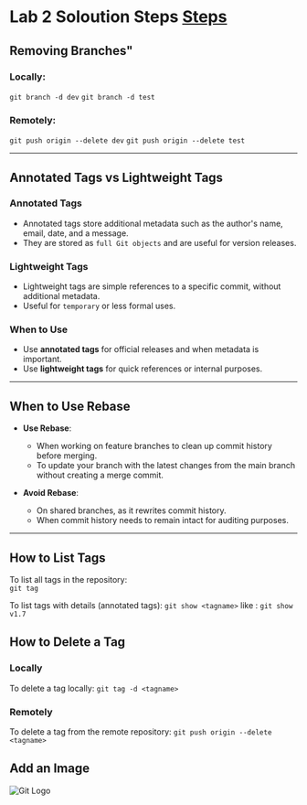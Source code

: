 # Lab 2 Soloution Steps [Steps](Steps.txt)

## Removing Branches"
### Locally:
`git branch -d dev`
`git branch -d test`
### Remotely:
`git push origin --delete dev`
`git push origin --delete test` 

---

## Annotated Tags vs Lightweight Tags  

### Annotated Tags  
- Annotated tags store additional metadata such as the author's name, email, date, and a message.  
- They are stored as `full Git objects` and are useful for version releases.  

### Lightweight Tags  
- Lightweight tags are simple references to a specific commit, without additional metadata.  
- Useful for `temporary` or less formal uses.  

### When to Use  
- Use **annotated tags** for official releases and when metadata is important.  
- Use **lightweight tags** for quick references or internal purposes.  

---

## When to Use Rebase  

- **Use Rebase**:  
  - When working on feature branches to clean up commit history before merging.  
  - To update your branch with the latest changes from the main branch without creating a merge commit.  

- **Avoid Rebase**:  
  - On shared branches, as it rewrites commit history.  
  - When commit history needs to remain intact for auditing purposes.  

---

## How to List Tags  

To list all tags in the repository:  
 `git tag`

To list tags with details (annotated tags):
`git show <tagname>` like : `git show v1.7`

## How to Delete a Tag
### Locally
To delete a tag locally:
`git tag -d <tagname>`  

### Remotely
To delete a tag from the remote repository:
`git push origin --delete <tagname>`

## Add an Image
![Git Logo](https://git-scm.com/images/logos/downloads/Git-Logo-2Color.png)  


